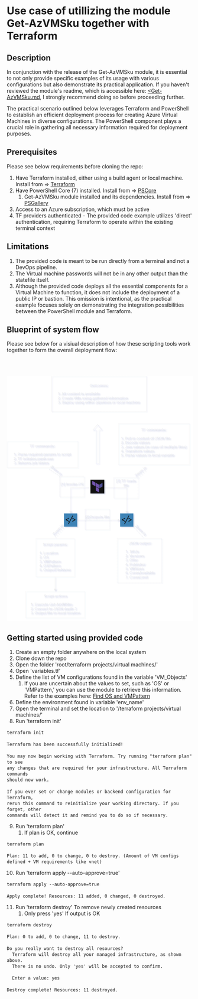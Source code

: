 # Use case of utillizing the module Get-AzVMSku together with Terraform

## Description
In conjunction with the release of the Get-AzVMSku module, it is essential to not only provide specific examples of its usage with various configurations but also demonstrate its practical application. If you haven't reviewed the module's readme, which is accessible here: <a href="https://github.com/ChristofferWin/codeterraform/blob/main/powershell%20projects/modules/Get-AzVMSku/Examples.md"><Get-AzVMSku.md</a>, I strongly recommend doing so before proceeding further.

The practical scenario outlined below leverages Terraform and PowerShell to establish an efficient deployment process for creating Azure Virtual Machines in diverse configurations. The PowerShell component plays a crucial role in gathering all necessary information required for deployment purposes.

## Prerequisites
Please see below requirements before cloning the repo:

1. Have Terraform installed, either using a build agent or local machine. Install from => <a href="https://developer.hashicorp.com/terraform/tutorials/aws-get-started/install-cli">Terraform</a>
2. Have PowerShell Core (7) installed. Install from => <a href="https://learn.microsoft.com/en-us/powershell/scripting/install/installing-powershell-on-windows?view=powershell-7.3">PSCore</a>
    1. Get-AzVMSku module installed and its dependencies. Install from => <a href="https://www.powershellgallery.com/packages/Get-AzVMSku/1.9">PSGallery</a>
3. Access to an Azure subscription, which must be active
4. TF providers authenticated - The provided code example utilizes 'direct' authentication, requiring Terraform to operate within the existing terminal context

## Limitations
1. The provided code is meant to be run directly from a terminal and not a DevOps pipeline.
2. The Virtual machine passwords will not be in any other output than the statefile itself.
3. Although the provided code deploys all the essential components for a Virtual Machine to function, it does not include the deployment of a public IP or bastion. This omission is intentional, as the practical example focuses solely on demonstrating the integration possibilities between the PowerShell module and Terraform.


## Blueprint of system flow
Please see below for a visiual description of how these scripting tools work together to form the overall deployment flow:

</br>
</br>

![Blueprint](https://github.com/ChristofferWin/codeterraform/blob/main/terraform%20projects/virtual%20machines/Automated-VM-Deployment.drawio.png?raw=true)

## Getting started using provided code
1. Create an empty folder anywhere on the local system
2. Clone down the repo
3. Open the folder 'root/terraform projects/virtual machines/'
4. Open 'variables.tf'
5. Define the list of VM configurations found in the variable 'VM_Objects'
    1. If you are uncertain about the values to set, such as 'OS' or 'VMPattern,' you can use the module to retrieve this information. Refer to the examples here: <a href="https://github.com/ChristofferWin/codeterraform/blob/main/powershell%20projects/modules/Get-AzVMSku/Examples.md#example-4---using-available-switches">Find OS and VMPattern</a>
6. Define the environment found in variable 'env_name'
7. Open the terminal and set the location to '/terraform projects/virtual machines/'
8. Run 'terraform init'
```
terraform init

Terraform has been successfully initialized!

You may now begin working with Terraform. Try running "terraform plan" to see
any changes that are required for your infrastructure. All Terraform commands
should now work.

If you ever set or change modules or backend configuration for Terraform,
rerun this command to reinitialize your working directory. If you forget, other
commands will detect it and remind you to do so if necessary.
```
9. Run 'terraform plan'
    1. If plan is OK, continue
```
terraform plan

Plan: 11 to add, 0 to change, 0 to destroy. (Amount of VM configs defined + VM requirements like vnet)
```
10. Run 'terraform apply --auto-approve=true'
```
terraform apply --auto-approve=true

Apply complete! Resources: 11 added, 0 changed, 0 destroyed.
```
11. Run 'terraform destroy' To remove newly created resources
    1. Only press 'yes' If output is OK

```
terraform destroy

Plan: 0 to add, 0 to change, 11 to destroy.

Do you really want to destroy all resources?
  Terraform will destroy all your managed infrastructure, as shown above.
  There is no undo. Only 'yes' will be accepted to confirm.

  Enter a value: yes

Destroy complete! Resources: 11 destroyed.
```